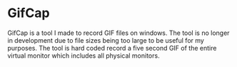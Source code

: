 # GifCap

GifCap is a tool I made to record GIF files on windows. The tool is no longer in development due to file sizes being too large to be useful for my purposes.
The tool is hard coded record a five second GIF of the entire virtual monitor which includes all physical monitors.